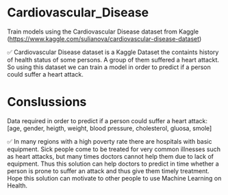 # Cardiovascular_Disease
Train models using the Cardiovascular Disease dataset from Kaggle (https://www.kaggle.com/sulianova/cardiovascular-disease-dataset)

✅ Cardiovascular Disease dataset is a Kaggle Dataset the containts history of health status of some persons. A group of them suffered a heart attackt. So using this dataset we can train a model in order to predict if a person could suffer a heart attack.

# Conslussions
Data required in order to predict if a person could suffer a heart attack: [age, gender, heigth, weight, blood pressure, cholesterol, gluosa, smole]

✅ In many regions with a high poverty rate there are hospitals with basic equipment. Sick people come to be treated for very common illnesses such as heart attacks, but many times doctors cannot help them due to lack of equipment. Thus this solution can help doctors to predict in time whether a person is prone to suffer an attack and thus give them timely treatment. Hope this solution can motivate to other people to use Machine Learning on Health.